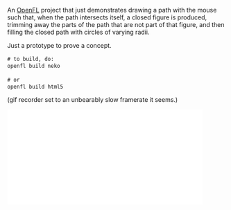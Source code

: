 
An [OpenFL](https://www.openfl.org/) project that just demonstrates
drawing a path with the mouse such that, when the path intersects
itself, a closed figure is produced, trimming away the parts of the
path that are not part of that figure, and then filling the closed
path with circles of varying radii.

Just a prototype to prove a concept.

    # to build, do:
    openfl build neko

    # or 
    openfl build html5


(gif recorder set to an unbearably slow framerate it seems.)

<img 
src="https://raw.githubusercontent.com/cbeo/CirclePackingProto/master/circle-packing.gif" 
width="450px"/>

